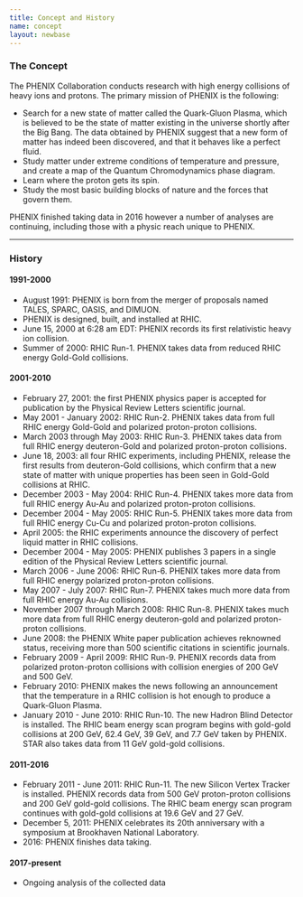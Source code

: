 ```yaml
---
title: Concept and History
name: concept
layout: newbase
---
```


<h3>The Concept</h3>

The PHENIX Collaboration conducts research with high energy collisions of heavy ions and protons. The primary mission of PHENIX is the following:
* Search for a new state of matter called the Quark-Gluon Plasma, which is believed to be the state of matter existing in the universe shortly after the Big Bang. The data obtained by PHENIX suggest that a new form of matter has indeed been discovered, and that it behaves like a perfect fluid.
* Study matter under extreme conditions of temperature and pressure, and create a map of the Quantum Chromodynamics phase diagram.
* Learn where the proton gets its spin.
* Study the most basic building blocks of nature and the forces that govern them.

PHENIX finished taking data in 2016 however a number of analyses are continuing, including those with a physic reach unique to PHENIX.

<hr/>
<h3>History</h3>

<h4>1991-2000</h4>

* August 1991: PHENIX is born from the merger of proposals named TALES, SPARC, OASIS, and DIMUON.
* PHENIX is designed, built, and installed at RHIC.
* June 15, 2000 at 6:28 am EDT: PHENIX records its first relativistic heavy ion collision.
* Summer of 2000: RHIC Run-1. PHENIX takes data from reduced RHIC energy Gold-Gold collisions.

<h4>2001-2010</h4>

* February 27, 2001: the first PHENIX physics paper is accepted for publication by the Physical Review Letters scientific journal.
* May 2001 - January 2002: RHIC Run-2. PHENIX takes data from full RHIC energy Gold-Gold and polarized proton-proton collisions.
* March 2003 through May 2003: RHIC Run-3. PHENIX takes data from full RHIC energy deuteron-Gold and polarized proton-proton collisions.
* June 18, 2003: all four RHIC experiments, including PHENIX, release the first results from deuteron-Gold collisions, which confirm that a new state of matter with unique properties has been seen in Gold-Gold collisions at RHIC.
* December 2003 - May 2004: RHIC Run-4. PHENIX takes more data from full RHIC energy Au-Au and polarized proton-proton collisions.
* December 2004 - May 2005: RHIC Run-5. PHENIX takes more data from full RHIC energy Cu-Cu and polarized proton-proton collisions.
* April 2005: the RHIC experiments announce the discovery of perfect liquid matter in RHIC collisions.
* December 2004 - May 2005: PHENIX publishes 3 papers in a single edition of the Physical Review Letters scientific journal.
* March 2006 - June 2006: RHIC Run-6. PHENIX takes more data from full RHIC energy polarized proton-proton collisions.
* May 2007 - July 2007: RHIC Run-7. PHENIX takes much more data from full RHIC energy Au-Au collisions.
* November 2007 through March 2008: RHIC Run-8. PHENIX takes much more data from full RHIC energy deuteron-gold and polarized proton-proton collisions.
* June 2008: the PHENIX White paper publication achieves reknowned status, receiving more than 500 scientific citations in scientific journals.
* February 2009 - April 2009: RHIC Run-9. PHENIX records data from polarized proton-proton collisions with collision energies of 200 GeV and 500 GeV.
* February 2010: PHENIX makes the news following an announcement that the temperature in a RHIC collision is hot enough to produce a Quark-Gluon Plasma.
* January 2010 - June 2010: RHIC Run-10. The new Hadron Blind Detector is installed. The RHIC beam energy scan program begins with gold-gold collisions at 200 GeV, 62.4 GeV, 39 GeV, and 7.7 GeV taken by PHENIX. STAR also takes data from 11 GeV gold-gold collisions.

<h4>2011-2016</h4>

* February 2011 - June 2011: RHIC Run-11. The new Silicon Vertex Tracker is installed. PHENIX records data from 500 GeV proton-proton collisions and 200 GeV gold-gold collisions.  The RHIC beam energy scan program continues with gold-gold collisions at 19.6 GeV and 27 GeV.
* December 5, 2011: PHENIX celebrates its 20th anniversary with a symposium at Brookhaven National Laboratory.
* 2016: PHENIX finishes data taking.

<h4>2017-present</h4>

* Ongoing analysis of the collected data
